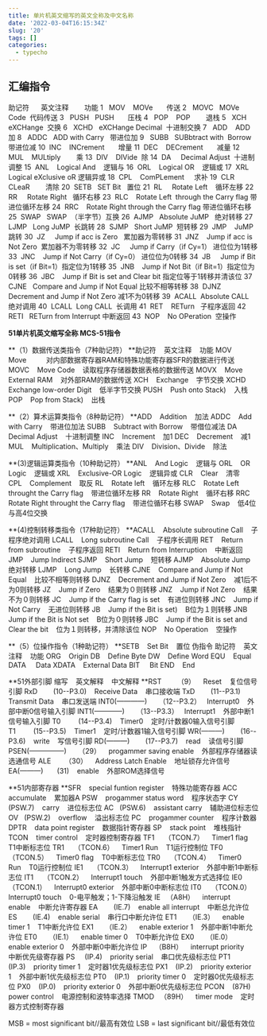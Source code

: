 ```yaml
---
title: 单片机英文缩写的英文全称及中文名称
date: '2022-03-04T16:15:34Z'
slug: '20'
tags: []
categories:
  - typecho
---
```

## 汇编指令

 助记符      英文注释        功能
1   MOV    MOVe       传送
2   MOVC   MOVe Code  代码传送
3   PUSH   PUSH       压栈
4   POP    POP        退栈
5   XCH    eXCHange  交换
6   XCHD   eXCHange Decimal  十进制交换
7   ADD    ADD    加
8   ADDC   ADD with Carry   带进位加
9   SUBB   SUBbtract with  Borrow  带进位减
10  INC    INCrement       增量
11  DEC    DECrement       减量
12  MUL    MULtiply        乘
13  DIV    DIVide  除
14  DA     Decimal Adjust  十进制调整
15  ANL    Logical And    逻辑与
16  ORL    Logical OR    逻辑或
17  XRL    Logical eXclusive oR 逻辑异或
18  CPL    ComPLement     求补
19  CLR    CLeaR        清除
20  SETB   SET Bit   置位
21  RL     Rotate Left    循环左移
22  RR     Rotate Right   循环右移
23  RLC    Rotate Left  through the Carry flag 带进位循环左移
24  RRC    Rotate Right through the Carry flag 带进位循环右移
25  SWAP   SWAP  （半字节）互换
26  AJMP   Absolute JuMP   绝对转移
27  LJMP   Long JuMP  长跳转
28  SJMP   Short JuMP  短转移
29  JMP    JuMP  跳转
30  JZ     Jump if acc is Zero   累加器为零转移
31  JNZ    Jump if acc is Not Zero  累加器不为零转移
32  JC     Jump if Carry（if Cy=1） 进位位为1转移
33  JNC    Jump if Not Carry（if Cy=0） 进位位为0转移
34  JB     Jump if Bit is set（if Bit=1）指定位为1转移
35  JNB    Jump if Not Bit（if Bit=1）指定位为0转移
36  JBC    Jump if Bit is set and Clear bit 指定位等于1转移并清该位
37  CJNE   Compare and Jump if Not Equal 比较不相等转移
38  DJNZ   Decrement and Jump if Not Zero 减1不为0转移
39  ACALL  Absolute CALL  绝对调用
40  LCALL  Long CALL  长调用
41  RET    RETurn   子程序返回
42  RETI   RETurn from Interrupt 中断返回
43  NOP    No OPeration  空操作

**51单片机英文缩写全称
MCS-51指令**

**（1）数据传送类指令（7种助记符）
**助记符    英文注释    功能
MOV    Move          对内部数据寄存器RAM和特殊功能寄存器SFR的数据进行传送
MOVC    Move Code    读取程序存储器数据表格的数据传送
MOVX    Move External RAM    对外部RAM的数据传送
XCH    Exchange    字节交换
XCHD    Exchange low-order Digit    低半字节交换
PUSH    Push onto Stack)    入栈
POP    Pop from Stack)    出栈

**（2）算术运算类指令（8种助记符）
**ADD    Addition    加法
ADDC    Add with Carry    带进位加法
SUBB    Subtract with Borrow    带借位减法
DA    Decimal Adjust    十进制调整
INC    Increment    加1
DEC    Decrement    减1
MUL    Multiplication、Multiply    乘法
DIV    Division、Divide    除法

**(3)逻辑运算类指令（10种助记符）
**ANL    And Logic    逻辑与
ORL    OR Logic    逻辑或
XRL    Exclusive-OR Logic    逻辑异或
CLR    Clear    清零
CPL    Complement    取反
RL    Rotate left    循环左移
RLC    Rotate Left throught the Carry flag    带进位循环左移
RR    Rotate Right    循环右移
RRC    Rotate Right throught the Carry flag    带进位循环右移
SWAP    Swap    低4位与高4位交换

**(4)控制转移类指令（17种助记符）
**ACALL    Absolute subroutine Call    子程序绝对调用
LCALL    Long subroutine Call    子程序长调用
RET    Return from subroutine    子程序返回
RETI    Return from Interruption    中断返回
JMP    Jump Indirect
SJMP    Short Jump    短转移
AJMP    Absolute Jump    绝对转移
LJMP    Long Jump    长转移
CJNE    Compare and Jump if Not Equal    比较不相等则转移
DJNZ    Decrement and Jump if Not Zero    减1后不为0则转移
JZ    Jump if Zero    结果为０则转移
JNZ    Jump if Not Zero    结果不为０则转移
JC    Jump if the Carry flag is set    有进位则转移
JNC    Jump if Not Carry    无进位则转移
JB    Jump if the Bit is set)    B位为１则转移
JNB    Jump if the Bit is Not set    B位为０则转移
JBC    Jump if the Bit is set and Clear the bit    位为１则转移，并清除该位
NOP    No Operation    空操作

**（5）位操作指令（1种助记符）
**SETB    Set Bit    置位
伪指令
助记符    英文注释    功能
ORG    Origin
DB    Define Byte
DW    Define Word
EQU    Equal
DATA     Data
XDATA    External Data
BIT     Bit
END    End

**51外部引脚
缩写    英文解释    中文解释
**RST        （9）    Reset    复位信号引脚
RxD        (10--P3.0)    Receive Data    串口接收端
TxD        (11--P3.1)    Transmit Data    串口发送端
INT0(————)      （12--P3.2）   Interrupt0    外部中断0信号输入引脚
INT1(————)      （13--P3.3）   Interrupt1    外部中断1信号输入引脚
T0         (14--P3.4)    Timer0    定时/计数器0输入信号引脚
T1         (15--P3.5)    Timer1    定时/计数器1输入信号引脚
WR(———)        (16--P3.6)    write    写信号引脚
RD(———)        (17--P3.7)    read    读信号引脚
PSEN(—————)      （29）    progammer saving enable    外部程序存储器读选通信号
ALE       （30）    Address Latch Enable    地址锁存允许信号
EA(———)       (31)    enable    外部ROM选择信号

**51内部寄存器
**SFR    special funtion register    特殊功能寄存器
ACC    accumulate    累加器A
PSW    progammer status word    程序状态字
CY   (PSW.7)    carry    进位标志位
AC   (PSW.6)    assistant carry    辅助进位标志位
OV   (PSW.2)    overflow    溢出标志位
PC    progammer counter    程序计数器
DPTR    data point register    数据指针寄存器
SP    stack point    堆栈指针
TCON    timer control    定时器控制寄存器
TF1     （TCON.7）    Timer1 flag    T1中断标志位
TR1     （TCON.6）    Timer1 Run    T1运行控制位
TF0     （TCON.5）    Timer0 flag    T0中断标志位
TR0     （TCON.4）    Timer0 Run    T0运行控制位
IE1     （TCON.3）    Interrupt1 exterior    外部中断1中断标志位
IT1     （TCON.2）    Interrupt1 touch    外部中断1触发方式选择位
IE0     （TCON.1）    Interrupt0 exterior    外部中断0中断标志位
IT0     （TCON.0）    Interrupt0 touch    0-电平触发；1-下降沿触发
IE   （A8H）    interrupt enable    中断允许寄存器
EA        (IE.7)    enable all interrupt    中断总允许位
ES        (IE.4)    enable serial    串行口中断允许位
ET1      （IE.3）    enable timer 1    T1中断允许位
EX1      （IE.2）    enable exterior 1    外部中断1中断允许位
ET0      （IE.1）    enable timer 0    T0中断允许位
EX0      （IE.0）    enable exterior 0    外部中断0中断允许位
IP    （B8H）    interrupt priority    中断优先级寄存器
PS     (IP.4)    priority serial    串口优先级标志位
PT1    (IP.3)    priority timer 1    定时器1优先级标志位
PX1    (IP.2)    priority exterior 1    外部中断1优先级标志位
PT0    (IP.1)    priority timer 0    定时器0优先级标志位
PX0    (IP.0)    priority exterior 0    外部中断0优先级标志位
PCON    (87H)    power control    电源控制和波特率选择
TMOD   （89H）    timer mode    定时器方式控制寄存器

MSB = most significant bit//最高有效位
LSB = last significant bit//最低有效位
